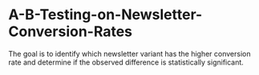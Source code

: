 # A-B-Testing-on-Newsletter-Conversion-Rates
The goal is to identify which newsletter variant has the higher conversion rate and determine if the observed difference is statistically significant.
